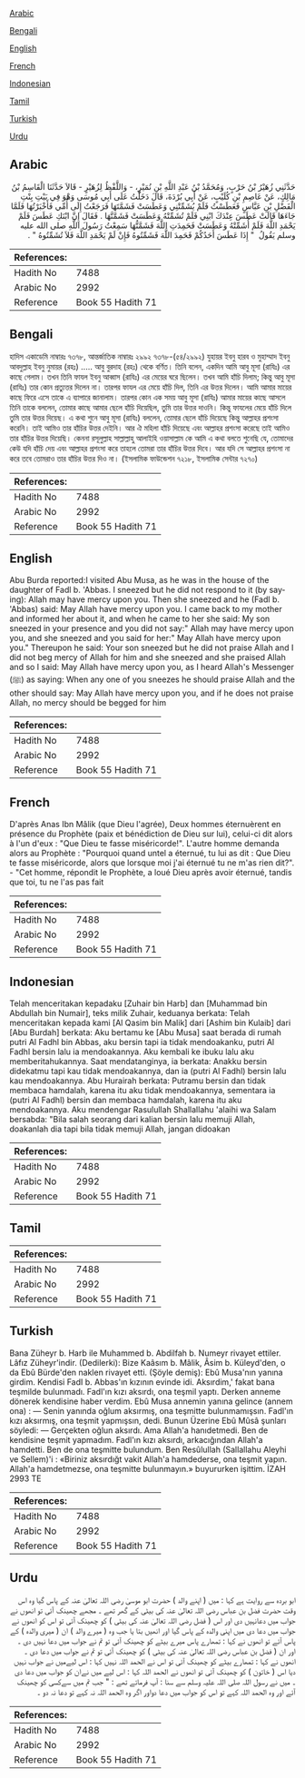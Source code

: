 [Arabic](#arabic)

[Bengali](#bengali)

[English](#english)

[French](#french)

[Indonesian](#indonesian)

[Tamil](#tamil)

[Turkish](#turkish)

[Urdu](#urdu)

## Arabic


<div dir="rtl" lang="ar" style={{fontSize:'larger',backgroundColor:'#f8f9fa',padding:20}}>
حَدَّثَنِي زُهَيْرُ بْنُ حَرْبٍ، وَمُحَمَّدُ بْنُ عَبْدِ اللَّهِ بْنِ نُمَيْرٍ، - وَاللَّفْظُ لِزُهَيْرٍ - قَالاَ حَدَّثَنَا الْقَاسِمُ بْنُ مَالِكٍ، عَنْ عَاصِمِ بْنِ كُلَيْبٍ، عَنْ أَبِي بُرْدَةَ، قَالَ دَخَلْتُ عَلَى أَبِي مُوسَى وَهْوَ فِي بَيْتِ بِنْتِ الْفَضْلِ بْنِ عَبَّاسٍ فَعَطَسْتُ فَلَمْ يُشَمِّتْنِي وَعَطَسَتْ فَشَمَّتَهَا فَرَجَعْتُ إِلَى أُمِّي فَأَخْبَرْتُهَا فَلَمَّا جَاءَهَا قَالَتْ عَطَسَ عِنْدَكَ ابْنِي فَلَمْ تُشَمِّتْهُ وَعَطَسَتْ فَشَمَّتَّهَا ‏.‏ فَقَالَ إِنَّ ابْنَكِ عَطَسَ فَلَمْ يَحْمَدِ اللَّهَ فَلَمْ أُشَمِّتْهُ وَعَطَسَتْ فَحَمِدَتِ اللَّهَ فَشَمَّتُّهَا سَمِعْتُ رَسُولَ اللَّهِ صلى الله عليه وسلم يَقُولُ ‏ "‏ إِذَا عَطَسَ أَحَدُكُمْ فَحَمِدَ اللَّهَ فَشَمِّتُوهُ فَإِنْ لَمْ يَحْمَدِ اللَّهَ فَلاَ تُشَمِّتُوهُ ‏"‏ ‏.‏
</div>
<div style={{backgroundColor:'#f8f9fa',padding:20, marginBottom: 10}}><table> <thead> <tr> <th>References:</th> <th></th> </tr> </thead> <tbody><tr><td>Hadith No</td><td>7488</td></tr><tr><td>Arabic No</td><td>2992</td></tr><tr><td>Reference</td><td>Book 55 Hadith 71</td></tr></tbody></table></div>

## Bengali


<div dir="ltr" lang="bn" style={{fontSize:'larger',backgroundColor:'#f8f9fa',padding:20}}>
হাদিস একাডেমি নাম্বারঃ ৭৩৭৮, আন্তর্জাতিক নাম্বারঃ ২৯৯২ ৭৩৭৮-(৫৪/২৯৯২) যুহায়র ইবনু হারব ও মুহাম্মাদ ইবনু আবদুল্লাহ ইবনু নুমায়র (রহঃ) ..... আবু বুরদাহ (রহঃ) থেকে বর্ণিত। তিনি বলেন, একদিন আমি আবু মূসা (রাযিঃ) এর কাছে গেলাম। তখন তিনি ফাযল ইবনু আব্বাস (রাযিঃ) এর মেয়ের ঘরে ছিলেন। তখন আমি হাঁচি দিলাম; কিন্তু আবু মূসা (রাযিঃ) তার কোন প্রত্যুত্তর দিলেন না। তারপর ফাযল এর মেয়ে হাঁচি দিল, তিনি এর উত্তর দিলেন। আমি আমার মায়ের কাছে ফিরে এসে তাকে এ ব্যাপারে জানালাম। তারপর কোন এক সময় আবু মূসা (রাযিঃ) আমার মায়ের কাছে আসলে তিনি তাকে বললেন, তোমার কাছে আমার ছেলে হাঁচি দিয়েছিল, তুমি তার উত্তর দাওনি। কিন্তু ফাযলের মেয়ে হাঁচি দিলে তুমি তার উত্তর দিয়েছ। এ কথা শুনে আবু মূসা (রাযিঃ) বললেন, তোমার ছেলে হাঁচি দিয়েছে কিন্তু আল্লাহর প্রশংসা করেনি। তাই আমিও তার হাঁচির উত্তর দেইনি। আর ঐ মহিলা হাঁচি দিয়েছে এবং আল্লাহর প্রশংসা করেছে তাই আমিও তার হাঁচির উত্তর দিয়েছি। কেননা রসূলুল্লাহ সাল্লাল্লাহু আলাইহি ওয়াসাল্লাম কে আমি এ কথা বলতে শুনেছি যে, তোমাদের কেউ যদি হাঁচি দেয় এবং আল্লাহর প্রশংসা করে তাহলে তোমরা তার হাঁচির উত্তর দিবে। আর যদি সে আল্লাহর প্রশংসা না করে তবে তোমরাও তার হাঁচির উত্তর দিও না। (ইসলামিক ফাউন্ডেশন ৭২১৮, ইসলামিক সেন্টার ৭২৭০)
</div>
<div style={{backgroundColor:'#f8f9fa',padding:20, marginBottom: 10}}><table> <thead> <tr> <th>References:</th> <th></th> </tr> </thead> <tbody><tr><td>Hadith No</td><td>7488</td></tr><tr><td>Arabic No</td><td>2992</td></tr><tr><td>Reference</td><td>Book 55 Hadith 71</td></tr></tbody></table></div>

## English


<div dir="ltr" lang="en" style={{fontSize:'larger',backgroundColor:'#f8f9fa',padding:20}}>
Abu Burda reported:I visited Abu Musa, as he was in the house of the daughter of Fadl b. 'Abbas. I sneezed but he did not respond to it (by saying): Allah may have mercy upon you. Then she sneezed and he (Fadl b. 'Abbas) said: May Allah have mercy upon you. I came back to my mother and informed her about it, and when he came to her she said: My son sneezed in your presence and you did not say:" Allah may have mercy upon you, and she sneezed and you said for her:" May Allah have mercy upon you." Thereupon he said: Your son sneezed but he did not praise Allah and I did not beg mercy of Allah for him and she sneezed and she praised Allah and so I said: May Allah have mercy upon you, as I heard Allah's Messenger (ﷺ) as saying: When any one of you sneezes he should praise Allah and the other should say: May Allah have mercy upon you, and if he does not praise Allah, no mercy should be begged for him
</div>
<div style={{backgroundColor:'#f8f9fa',padding:20, marginBottom: 10}}><table> <thead> <tr> <th>References:</th> <th></th> </tr> </thead> <tbody><tr><td>Hadith No</td><td>7488</td></tr><tr><td>Arabic No</td><td>2992</td></tr><tr><td>Reference</td><td>Book 55 Hadith 71</td></tr></tbody></table></div>

## French


<div dir="ltr" lang="fr" style={{fontSize:'larger',backgroundColor:'#f8f9fa',padding:20}}>
D'après Anas Ibn Mâlik (que Dieu l'agrée), Deux hommes éternuèrent en présence du Prophète (paix et bénédiction de Dieu sur lui), celui-ci dit alors à l'un d'eux : "Que Dieu te fasse miséricorde!". L'autre homme demanda alors au Prophète : "Pourquoi quand untel a éternué, tu lui as dit : Que Dieu te fasse miséricorde, alors que lorsque moi j'ai éternué tu ne m'as rien dit?". - "Cet homme, répondit le Prophète, a loué Dieu après avoir éternué, tandis que toi, tu ne l'as pas fait
</div>
<div style={{backgroundColor:'#f8f9fa',padding:20, marginBottom: 10}}><table> <thead> <tr> <th>References:</th> <th></th> </tr> </thead> <tbody><tr><td>Hadith No</td><td>7488</td></tr><tr><td>Arabic No</td><td>2992</td></tr><tr><td>Reference</td><td>Book 55 Hadith 71</td></tr></tbody></table></div>

## Indonesian


<div dir="ltr" lang="id" style={{fontSize:'larger',backgroundColor:'#f8f9fa',padding:20}}>
Telah menceritakan kepadaku [Zuhair bin Harb] dan [Muhammad bin Abdullah bin Numair], teks milik Zuhair, keduanya berkata: Telah menceritakan kepada kami [Al Qasim bin Malik] dari [Ashim bin Kulaib] dari [Abu Burdah] berkata: Aku bertamu ke [Abu Musa] saat berada di rumah putri Al Fadhl bin Abbas, aku bersin tapi ia tidak mendoakanku, putri Al Fadhl bersin lalu ia mendoakannya. Aku kembali ke ibuku lalu aku memberitahukannya. Saat mendatanginya, ia berkata: Anakku bersin didekatmu tapi kau tidak mendoakannya, dan ia (putri Al Fadhl) bersin lalu kau mendoakannya. Abu Hurairah berkata: Putramu bersin dan tidak membaca hamdalah, karena itu aku tidak mendoakannya, sementara ia (putri Al Fadhl) bersin dan membaca hamdalah, karena itu aku mendoakannya. Aku mendengar Rasulullah Shallallahu 'alaihi wa Salam bersabda: "Bila salah seorang dari kalian bersin lalu memuji Allah, doakanlah dia tapi bila tidak memuji Allah, jangan didoakan
</div>
<div style={{backgroundColor:'#f8f9fa',padding:20, marginBottom: 10}}><table> <thead> <tr> <th>References:</th> <th></th> </tr> </thead> <tbody><tr><td>Hadith No</td><td>7488</td></tr><tr><td>Arabic No</td><td>2992</td></tr><tr><td>Reference</td><td>Book 55 Hadith 71</td></tr></tbody></table></div>

## Tamil


<div dir="ltr" lang="ta" style={{fontSize:'larger',backgroundColor:'#f8f9fa',padding:20}}>

</div>
<div style={{backgroundColor:'#f8f9fa',padding:20, marginBottom: 10}}><table> <thead> <tr> <th>References:</th> <th></th> </tr> </thead> <tbody><tr><td>Hadith No</td><td>7488</td></tr><tr><td>Arabic No</td><td>2992</td></tr><tr><td>Reference</td><td>Book 55 Hadith 71</td></tr></tbody></table></div>

## Turkish


<div dir="ltr" lang="tr" style={{fontSize:'larger',backgroundColor:'#f8f9fa',padding:20}}>
Bana Züheyr b. Harb ile Muhammed b. Abdilfah b. Numeyr rivayet ettiler. Lâfız Züheyr'indir. (Dedilerki): Bize Kaâsım b. Mâlik, Âsim b. Küleyd'den, o da Ebû Bürde'den naklen rivayet etti. (Şöyle demiş): Ebû Musa'nın yanına girdim. Kendisi FadI b. Abbas'ın kızının evinde idi. Aksırdim,' fakat bana teşmilde bulunmadı. Fadl'ın kızı aksırdı, ona teşmil yaptı. Derken anneme dönerek kendisine haber verdim. Ebû Musa annemin yanına gelince (annem ona) : — Senin yanında oğlum aksırmış, ona teşmitte bulunmamışsın. Fadl'ın kızı aksırmış, ona teşmit yapmışsın, dedi. Bunun Üzerine Ebû Mûsâ şunları söyledi: — Gerçekten oğlun aksırdı. Ama Allah'a hanıdetmedi. Ben de kendisine teşmit yapmadım. Fadl'ın kızı aksırdı, arkacığından Allah'a hamdetti. Ben de ona teşmitte bulundum. Ben Resûlullah (Sallallahu Aleyhi ve Sellem)'i : «Biriniz aksırdığt vakit Allah'a hamdederse, ona teşmit yapın. Allah'a hamdetmezse, ona teşmitte bulunmayın.» buyururken işittim. İZAH 2993 TE
</div>
<div style={{backgroundColor:'#f8f9fa',padding:20, marginBottom: 10}}><table> <thead> <tr> <th>References:</th> <th></th> </tr> </thead> <tbody><tr><td>Hadith No</td><td>7488</td></tr><tr><td>Arabic No</td><td>2992</td></tr><tr><td>Reference</td><td>Book 55 Hadith 71</td></tr></tbody></table></div>

## Urdu


<div dir="rtl" lang="ur" style={{fontSize:'larger',backgroundColor:'#f8f9fa',padding:20}}>
ابو بردہ سے روایت ہے کہا : میں ( اپنے والد ) حضرت ابو موسیٰ رضی اللہ تعالیٰ عنہ کے پاس گیا وہ اس وقت حضرت فضل بن عباس رضی اللہ تعالیٰ عنہ کی بیٹی کے گھر تھے ۔ مجھے چھینک آئی تو انھوں نے جواب میں دعانہیں دی اور اس ( فضل رضی اللہ تعالیٰ عنہ کی بیٹی ) کو چھینک آئی تو اس کو انھوں نے جواب میں دعا دی میں اپنی والدہ کے پاس گیا اور انھیں بتا یا جب وہ ( میرے والد ) ان ( میری والدہ ) کے پاس آئے تو انھوں نے کہا : تمھارے پاس میرے بیٹے کو چھینک آئی تو تم نے جواب میں دعا نہیں دی ۔ اور ان ( فضل بن عباس رضی اللہ تعالیٰ عنہ کی بیٹی ) کو چھینک آئی تو تم نے جواب میں دعا دی ۔ انھوں نے کہا : تمھارے بیٹے کو چھینک آئی تو اس نے الحمد اللہ نہیں کہا : اس لیےمیں نے جواب نہیں دیا اس ( خاتون ) کو چھینک آئی تو انھوں نے الحمد اللہ کہا : اس لیے میں نےان کو جواب میں دعا دی ۔ میں نے رسول اللہ صلی اللہ علیہ وسلم سے سنا : آپ فرماتے تھے : " جب تم میں سےکسی کو چھینک آئے اور وہ الحمد اللہ کہے تو اس کو جواب میں دعا دواور اگر وہ الحمد اللہ نہ کہے تو دعا نہ دو ۔
</div>
<div style={{backgroundColor:'#f8f9fa',padding:20, marginBottom: 10}}><table> <thead> <tr> <th>References:</th> <th></th> </tr> </thead> <tbody><tr><td>Hadith No</td><td>7488</td></tr><tr><td>Arabic No</td><td>2992</td></tr><tr><td>Reference</td><td>Book 55 Hadith 71</td></tr></tbody></table></div>